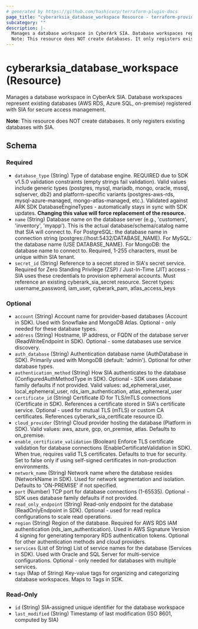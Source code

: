 ```yaml
---
# generated by https://github.com/hashicorp/terraform-plugin-docs
page_title: "cyberarksia_database_workspace Resource - terraform-provider-cyberarksia"
subcategory: ""
description: |-
  Manages a database workspace in CyberArk SIA. Database workspaces represent existing databases (AWS RDS, Azure SQL, on-premise) registered with SIA for secure access management.
  Note: This resource does NOT create databases. It only registers existing databases with SIA.
---
```


# cyberarksia_database_workspace (Resource)

Manages a database workspace in CyberArk SIA. Database workspaces represent existing databases (AWS RDS, Azure SQL, on-premise) registered with SIA for secure access management.

**Note**: This resource does NOT create databases. It only registers existing databases with SIA.



<!-- schema generated by tfplugindocs -->
## Schema

### Required

- `database_type` (String) Type of database engine. REQUIRED due to SDK v1.5.0 validation constraints (empty strings fail validation). Valid values include generic types (postgres, mysql, mariadb, mongo, oracle, mssql, sqlserver, db2) and platform-specific variants (postgres-aws-rds, mysql-azure-managed, mongo-atlas-managed, etc.). Validated against ARK SDK DatabaseEngineTypes - automatically stays in sync with SDK updates. **Changing this value will force replacement of the resource.**
- `name` (String) Database name on the database server (e.g., 'customers', 'inventory', 'myapp'). This is the actual database/schema/catalog name that SIA will connect to. For PostgreSQL: the database name in connection string (postgres://host:5432/DATABASE_NAME). For MySQL: the database name (USE DATABASE_NAME). For MongoDB: the database name to connect to. Required, 1-255 characters, must be unique within SIA tenant.
- `secret_id` (String) Reference to a secret stored in SIA's secret service. Required for Zero Standing Privilege (ZSP) / Just-In-Time (JIT) access - SIA uses these credentials to provision ephemeral accounts. Must reference an existing cyberark_sia_secret resource. Secret types: username_password, iam_user, cyberark_pam, atlas_access_keys

### Optional

- `account` (String) Account name for provider-based databases (Account in SDK). Used with Snowflake and MongoDB Atlas. Optional - only needed for these database types.
- `address` (String) Hostname, IP address, or FQDN of the database server (ReadWriteEndpoint in SDK). Optional - some databases use service discovery.
- `auth_database` (String) Authentication database name (AuthDatabase in SDK). Primarily used with MongoDB (default: 'admin'). Optional for other database types.
- `authentication_method` (String) How SIA authenticates to the database (ConfiguredAuthMethodType in SDK). Optional - SDK uses database family defaults if not provided. Valid values: ad_ephemeral_user, local_ephemeral_user, rds_iam_authentication, atlas_ephemeral_user
- `certificate_id` (String) Certificate ID for TLS/mTLS connections (Certificate in SDK). References a certificate stored in SIA's certificate service. Optional - used for mutual TLS (mTLS) or custom CA certificates. References cyberark_sia_certificate resource ID.
- `cloud_provider` (String) Cloud provider hosting the database (Platform in SDK). Valid values: aws, azure, gcp, on_premise, atlas. Defaults to on_premise.
- `enable_certificate_validation` (Boolean) Enforce TLS certificate validation for database connections (EnableCertificateValidation in SDK). When true, requires valid TLS certificates. Defaults to true for security. Set to false only if using self-signed certificates in non-production environments.
- `network_name` (String) Network name where the database resides (NetworkName in SDK). Used for network segmentation and isolation. Defaults to 'ON-PREMISE' if not specified.
- `port` (Number) TCP port for database connections (1-65535). Optional - SDK uses database family defaults if not provided.
- `read_only_endpoint` (String) Read-only endpoint for the database (ReadOnlyEndpoint in SDK). Optional - used for read replica configurations to scale read operations.
- `region` (String) Region of the database. Required for AWS RDS IAM authentication (rds_iam_authentication). Used in AWS Signature Version 4 signing for generating temporary RDS authentication tokens. Optional for other authentication methods and cloud providers.
- `services` (List of String) List of service names for the database (Services in SDK). Used with Oracle and SQL Server for multi-service configurations. Optional - only needed for databases with multiple services.
- `tags` (Map of String) Key-value tags for organizing and categorizing database workspaces. Maps to Tags in SDK.

### Read-Only

- `id` (String) SIA-assigned unique identifier for the database workspace
- `last_modified` (String) Timestamp of last modification (ISO 8601, computed by SIA)
